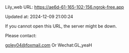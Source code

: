 Lily_web URL: https://ae6d-61-165-102-156.ngrok-free.app

Updated at: 2024-12-09 21:00:24

If you cannot open this URL, the server might be down.

Please contact: 

goley04@foxmail.com Or Wechat:GL_yeaH